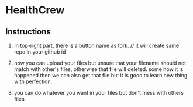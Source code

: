 # HealthCrew

Instructions
------------

1. In top-right part, there is a button name as fork.
// it will create same repo in your github id

2. now you can upload your files but unsure that your filename should not match with other's files, otherwise that file will deleted. some how it is happened then we can also get that file but it is good to learn new thing with perfection.

3. you can do whatever you want in your files but don't mess with others files
